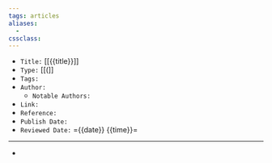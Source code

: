 ```yaml
---
tags: articles
aliases:
  - 
cssclass: 
---
```


- `Title:` [[{{title}}]]
- `Type:` [[(]]
- `Tags:` 
- `Author:` 
	- `Notable Authors:` 
- `Link:` 
- `Reference:` 
- `Publish Date:` 
- `Reviewed Date:` ={{date}} {{time}}= 

---

- 